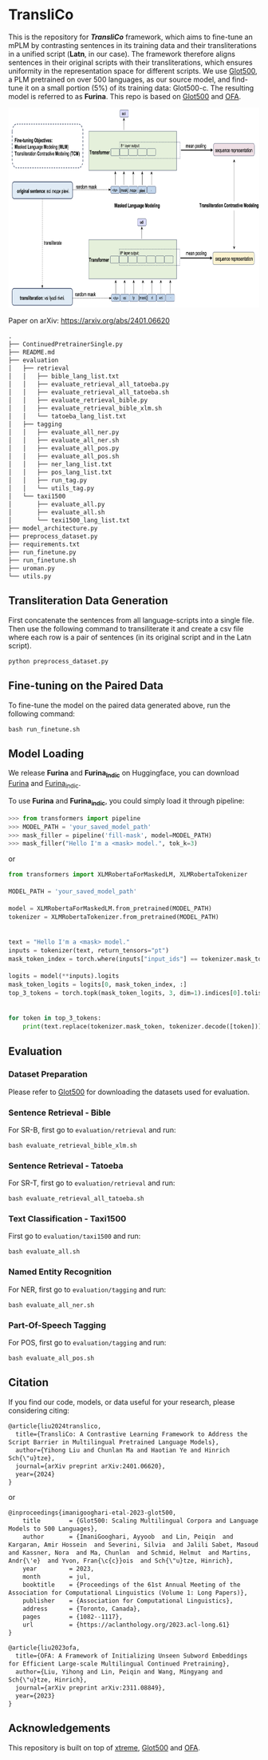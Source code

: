 # TransliCo

This is the repository for ***TransliCo*** framework, which aims to fine-tune an mPLM by contrasting sentences in its training data and their transliterations in a unified script (**Latn**, in our case). The framework therefore aligns sentences in their original scripts with their transliterations, which ensures uniformity in the representation space for different scripts. We use [Glot500](https://github.com/cisnlp/Glot500), a PLM pretrained on over 500 languages, as our source model, and find-tune it on a small portion (5%) of its training data: Glot500-c. The resulting model is referred to as **Furina**. This repo is based on [Glot500](https://github.com/cisnlp/Glot500) and [OFA](https://github.com/cisnlp/ofa).

<div style="text-align: center;">
    <img src="/figures/diagram.png" width="800" height="400" />
</div>

Paper on arXiv: https://arxiv.org/abs/2401.06620

```
.
├── ContinuedPretrainerSingle.py
├── README.md
├── evaluation
│   ├── retrieval
│   │   ├── bible_lang_list.txt
│   │   ├── evaluate_retrieval_all_tatoeba.py
│   │   ├── evaluate_retrieval_all_tatoeba.sh
│   │   ├── evaluate_retrieval_bible.py
│   │   ├── evaluate_retrieval_bible_xlm.sh
│   │   └── tatoeba_lang_list.txt
│   ├── tagging
│   │   ├── evaluate_all_ner.py
│   │   ├── evaluate_all_ner.sh
│   │   ├── evaluate_all_pos.py
│   │   ├── evaluate_all_pos.sh
│   │   ├── ner_lang_list.txt
│   │   ├── pos_lang_list.txt
│   │   ├── run_tag.py
│   │   └── utils_tag.py
│   └── taxi1500
│       ├── evaluate_all.py
│       ├── evaluate_all.sh
│       └── texi1500_lang_list.txt
├── model_architecture.py
├── preprocess_dataset.py
├── requirements.txt
├── run_finetune.py
├── run_finetune.sh
├── uroman.py
└── utils.py
```

## Transliteration Data Generation

First concatenate the sentences from all language-scripts into a single file. Then use the following command to transiliterate it and create a csv file where each row is a pair of sentences (in its original script and in the Latn script). 

```
python preprocess_dataset.py
```


## Fine-tuning on the Paired Data

To fine-tune the model on the paired data generated above, run the following command:  

```
bash run_finetune.sh
```


## Model Loading

We release **Furina** and **Furina<sub>Indic</sub>** on Huggingface, you can download [Furina](https://huggingface.co/yihongLiu/furina) and [Furina<sub>indic</sub>](https://huggingface.co/yihongLiu/furina-indic).


To use **Furina** and **Furina<sub>indic</sub>**, you could simply load it through pipeline:

```python
>>> from transformers import pipeline
>>> MODEL_PATH = 'your_saved_model_path'
>>> mask_filler = pipeline('fill-mask', model=MODEL_PATH)
>>> mask_filler("Hello I'm a <mask> model.", tok_k=3)
``` 

or

```python
from transformers import XLMRobertaForMaskedLM, XLMRobertaTokenizer

MODEL_PATH = 'your_saved_model_path'

model = XLMRobertaForMaskedLM.from_pretrained(MODEL_PATH)
tokenizer = XLMRobertaTokenizer.from_pretrained(MODEL_PATH)


text = "Hello I'm a <mask> model."
inputs = tokenizer(text, return_tensors="pt")
mask_token_index = torch.where(inputs["input_ids"] == tokenizer.mask_token_id)[1]

logits = model(**inputs).logits
mask_token_logits = logits[0, mask_token_index, :]
top_3_tokens = torch.topk(mask_token_logits, 3, dim=1).indices[0].tolist()


for token in top_3_tokens:
    print(text.replace(tokenizer.mask_token, tokenizer.decode([token])))

``` 

## Evaluation

### Dataset Preparation

Please refer to [Glot500](https://github.com/cisnlp/Glot500) for downloading the datasets used for evaluation.

### Sentence Retrieval - Bible

For SR-B, first go to ``evaluation/retrieval`` and run:

```
bash evaluate_retrieval_bible_xlm.sh
```


### Sentence Retrieval - Tatoeba

For SR-T, first go to ``evaluation/retrieval`` and run:

```
bash evaluate_retrieval_all_tatoeba.sh
```

### Text Classification - Taxi1500

First go to ``evaluation/taxi1500`` and run:

```
bash evaluate_all.sh
```

### Named Entity Recognition

For NER, first go to ``evaluation/tagging`` and run:
```
bash evaluate_all_ner.sh
```

### Part-Of-Speech Tagging

For POS, first go to ``evaluation/tagging`` and run:
```
bash evaluate_all_pos.sh
```

## Citation

If you find our code, models, or data useful for your research, please considering citing:

```
@article{liu2024translico,
  title={TransliCo: A Contrastive Learning Framework to Address the Script Barrier in Multilingual Pretrained Language Models},
  author={Yihong Liu and Chunlan Ma and Haotian Ye and Hinrich Sch{\"u}tze},
  journal={arXiv preprint arXiv:2401.06620},
  year={2024}
}
```

or

```
@inproceedings{imanigooghari-etal-2023-glot500,
	title        = {Glot500: Scaling Multilingual Corpora and Language Models to 500 Languages},
	author       = {ImaniGooghari, Ayyoob  and Lin, Peiqin  and Kargaran, Amir Hossein  and Severini, Silvia  and Jalili Sabet, Masoud  and Kassner, Nora  and Ma, Chunlan  and Schmid, Helmut  and Martins, Andr{\'e}  and Yvon, Fran{\c{c}}ois  and Sch{\"u}tze, Hinrich},
	year         = 2023,
	month        = jul,
	booktitle    = {Proceedings of the 61st Annual Meeting of the Association for Computational Linguistics (Volume 1: Long Papers)},
	publisher    = {Association for Computational Linguistics},
	address      = {Toronto, Canada},
	pages        = {1082--1117},
	url          = {https://aclanthology.org/2023.acl-long.61}
}
```

```
@article{liu2023ofa,
  title={OFA: A Framework of Initializing Unseen Subword Embeddings for Efficient Large-scale Multilingual Continued Pretraining},
  author={Liu, Yihong and Lin, Peiqin and Wang, Mingyang and Sch{\"u}tze, Hinrich},
  journal={arXiv preprint arXiv:2311.08849},
  year={2023}
}
```

## Acknowledgements

This repository is built on top of [xtreme](https://github.com/google-research/xtreme), [Glot500](https://github.com/cisnlp/Glot500) and [OFA](https://github.com/cisnlp/ofa).

